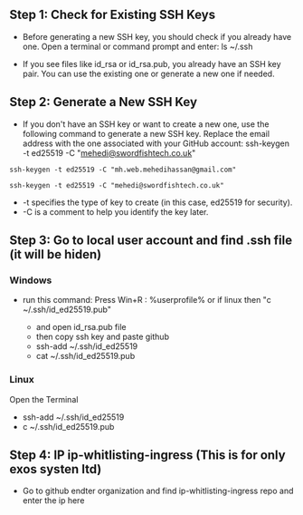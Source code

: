 ## Step 1: Check for Existing SSH Keys

-   Before generating a new SSH key, you should check if you already have one. Open a terminal or command prompt and enter: ls ~/.ssh

-   If you see files like id_rsa or id_rsa.pub, you already have an SSH key pair. You can use the existing one or generate a new one if needed.

## Step 2: Generate a New SSH Key

-   If you don't have an SSH key or want to create a new one, use the following command to generate a new SSH key. Replace the email address with the one associated with your GitHub account: ssh-keygen -t ed25519 -C "mehedi@swordfishtech.co.uk"

`ssh-keygen -t ed25519 -C "mh.web.mehedihassan@gmail.com"`

`ssh-keygen -t ed25519 -C "mehedi@swordfishtech.co.uk"`

-   -t specifies the type of key to create (in this case, ed25519 for security).
-   -C is a comment to help you identify the key later.

## Step 3: Go to local user account and find .ssh file (it will be hiden)

### Windows

-   run this command: Press Win+R : %userprofile% or if linux then "c ~/.ssh/id_ed25519.pub"

    -   and open id_rsa.pub file
    -   then copy ssh key and paste github
    -   ssh-add ~/.ssh/id_ed25519
    -   cat ~/.ssh/id_ed25519.pub

### Linux

Open the Terminal

-   ssh-add ~/.ssh/id_ed25519
-   c ~/.ssh/id_ed25519.pub

## Step 4: IP ip-whitlisting-ingress (This is for only exos systen ltd)

-   Go to github endter organization and find ip-whitlisting-ingress repo and enter the ip here

